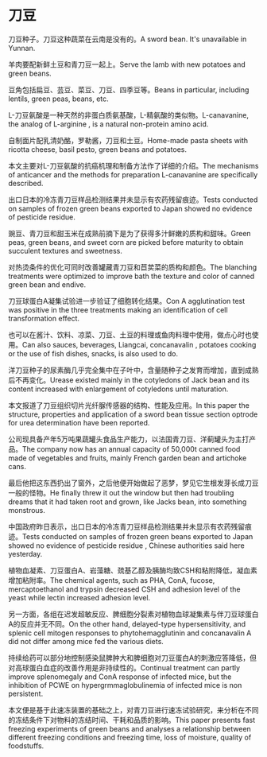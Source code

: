 # 刀豆

<p><span class="chinese">刀豆种子。刀豆这种蔬菜在云南是没有的。</span><span class="english">A sword bean. It's unavailable in Yunnan.</span></p>

<p><span class="chinese">羊肉要配新鲜土豆和青刀豆一起上。</span><span class="english">Serve the lamb with new potatoes and green beans.</span></p>

<p><span class="chinese">豆角包括扁豆、芸豆、菜豆、刀豆、四季豆等。</span><span class="english">Beans in particular, including lentils, green peas, beans, etc.</span></p>

<p><span class="chinese">L-刀豆氨酸是一种天然的非蛋白质氨基酸，L-精氨酸的类似物。</span><span class="english">L-canavanine, the analog of L-arginine , is a natural non-protein amino acid.</span></p>

<p><span class="chinese">自制面片配乳清奶酪，罗勒酱，刀豆和土豆。</span><span class="english">Home-made pasta sheets with ricotta cheese, basil pesto, green beans and potatoes.</span></p>

<p><span class="chinese">本文主要对L-刀豆氨酸的抗癌机理和制备方法作了详细的介绍。</span><span class="english">The mechanisms of anticancer and the methods for preparation L-canavanine are specifically described.</span></p>

<p><span class="chinese">出口日本的冷冻青刀豆样品检测结果并未显示有农药残留痕迹。</span><span class="english">Tests conducted on samples of frozen green beans exported to Japan showed no evidence of pesticide residue.</span></p>

<p><span class="chinese">豌豆、青刀豆和甜玉米在成熟前摘下是为了获得多汁鲜嫩的质构和甜味。</span><span class="english">Green peas, green beans, and sweet corn are picked before maturity to obtain succulent textures and sweetness.</span></p>

<p><span class="chinese">对热烫条件的优化可同时改善罐藏青刀豆和苣荬菜的质构和颜色。</span><span class="english">The blanching treatments were optimized to improve bath the texture and color of canned green bean and endive.</span></p>

<p><span class="chinese">刀豆球蛋白A凝集试验进一步验证了细胞转化结果。</span><span class="english">Con A agglutination test was positive in the three treatments making an identification of cell transformation effect.</span></p>

<p><span class="chinese">也可以在酱汁、饮料、凉菜、刀豆、土豆的料理或鱼肉料理中使用，做点心时也使用。</span><span class="english">Can also sauces, beverages, Liangcai, concanavalin , potatoes cooking or the use of fish dishes, snacks, is also used to do.</span></p>

<p><span class="chinese">洋刀豆种子的尿素酶几乎完全集中在子叶中，含量随种子之发育而增加，直到成熟后不再变化。</span><span class="english">Urease existed mainly in the cotyledons of Jack bean and its content increased with enlargement of cotyledons until maturation.</span></p>

<p><span class="chinese">本文报道了刀豆组织切片光纤脲传感器的结构、性能及应用。</span><span class="english">In this paper the structure, properties and application of a sword bean tissue section optrode for urea determination have been reported.</span></p>

<p><span class="chinese">公司现具备产年5万吨果蔬罐头食品生产能力，以法国青刀豆、洋蓟罐头为主打产品。</span><span class="english">The company now has an annual capacity of 50,000t canned food made of vegetables and fruits, mainly French garden bean and artichoke cans.</span></p>

<p><span class="chinese">最后他把这东西扔出了窗外，之后他便开始做起了恶梦，梦见它生根发芽长成刀豆一般的怪物。</span><span class="english">He finally threw it out the window but then had troubling dreams that it had taken root and grown, like Jacks bean, into something monstrous.</span></p>

<p><span class="chinese">中国政府昨日表示，出口日本的冷冻青刀豆样品检测结果并未显示有农药残留痕迹。</span><span class="english">Tests conducted on samples of frozen green beans exported to Japan showed no evidence of pesticide residue , Chinese authorities said here yesterday.</span></p>

<p><span class="chinese">植物血凝素、刀豆蛋白A、岩藻糖、巯基乙醇及胰酶均致CSH和粘附降低，凝血素增加粘附率。</span><span class="english">The chemical agents, such as PHA, ConA, fucose, mercaptoethanol and trypsin decreased CSH and adhesion level of the yeast while lectin increased adhesion level.</span></p>

<p><span class="chinese">另一方面，各组在迟发超敏反应、脾细胞分裂素对植物血球凝集素与伴刀豆球蛋白A的反应并无不同。</span><span class="english">On the other hand, delayed-type hypersensitivity, and splenic cell mitogen responses to phytohemagglutinin and concanavalin A did not differ among mice fed the various diets.</span></p>

<p><span class="chinese">持续给药可以部分地控制感染鼠脾肿大和脾细胞对刀豆蛋白A的刺激应答降低，但对高球蛋白血症的改善作用是非持续性的。</span><span class="english">Continual treatment can partly improve splenomegaly and ConA response of infected mice, but the inhibition of PCWE on hypergrmmaglobulinemia of infected mice is non persistent.</span></p>

<p><span class="chinese">本文便是基于此速冻装置的基础之上，对青刀豆进行速冻试验研究，来分析在不同的冻结条件下对物料的冻结时间、干耗和品质的影响。</span><span class="english">This paper presents fast freezing experiments of green beans and analyses a relationship between different freezing conditions and freezing time, loss of moisture, quality of foodstuffs.</span></p>

